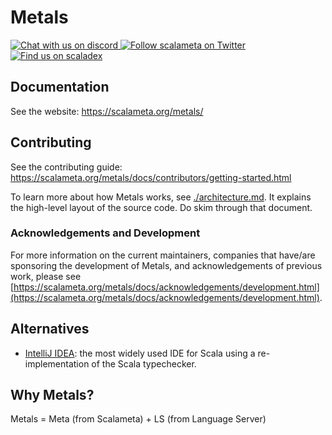 # Metals

<a href="https://discord.gg/FaVDrJegEh">
<img alt="Chat with us on discord" src="https://img.shields.io/discord/632642981228314653">
</a>
<a href="https://twitter.com/scalameta">
<img alt="Follow scalameta on Twitter" src="https://img.shields.io/twitter/follow/scalameta.svg?logo=twitter&color=blue" />
</a>
<a href="https://index.scala-lang.org/scalameta/metals/metals">
<img alt="Find us on scaladex" src="https://index.scala-lang.org/scalameta/metals/metals/latest.svg" />
</a>

## Documentation

See the website: https://scalameta.org/metals/

## Contributing

See the contributing guide:
https://scalameta.org/metals/docs/contributors/getting-started.html

To learn more about how Metals works, see [./architecture.md](./architecture.md). It explains the high-level layout of the source code. Do skim through that document.

### Acknowledgements and Development

For more information on the current maintainers, companies that have/are
sponsoring the development of Metals, and acknowledgements of previous work,
please see
[https://scalameta.org/metals/docs/acknowledgements/development.html](https://scalameta.org/metals/docs/acknowledgements/development.html).

## Alternatives

- [IntelliJ IDEA](https://www.jetbrains.com/help/idea/discover-intellij-idea-for-scala.html):
  the most widely used IDE for Scala using a re-implementation of the Scala
  typechecker.

## Why Metals?

Metals = Meta (from Scalameta) + LS (from Language Server)
